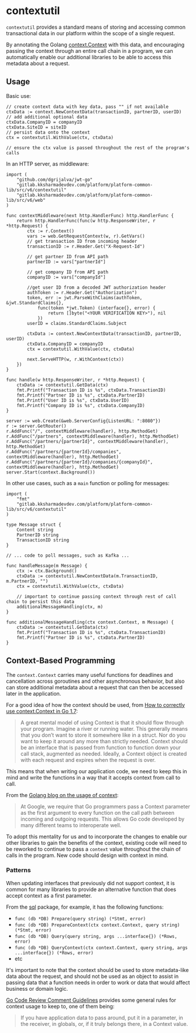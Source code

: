 # contextutil

`contextutil` provides a standard means of storing and accessing common transactional data in our platform within the scope of a single request.

By annotating the Golang [context.Context](https://golang.org/pkg/context/) with this data, and encouraging passing the context through an entire call chain in a program, we can automatically enable our additional libraries to be able to access this metadata about a request.

## Usage

Basic use:

```golang
// create context data with key data, pass "" if not available
ctxData := context.NewContextData(transactionID, partnerID, userID)
// add additional optional data
ctxData.CompanyID = companyID
ctxData.SiteID = siteID
// persist data onto the context
ctx = contextutil.WithValue(ctx, ctxData)

// ensure the ctx value is passed throughout the rest of the program's calls
```

In an HTTP server, as middleware:

```golang
import (
    "github.com/dgrijalva/jwt-go"
    "gitlab.kksharmadevdev.com/platform/platform-common-lib/src/v6/contextutil"
    "gitlab.kksharmadevdev.com/platform/platform-common-lib/src/v6/web"
)

func contextMiddleware(next http.HandlerFunc) http.HandlerFunc {
    return http.HandlerFunc(func(w http.ResponseWriter, r *http.Request) {
        ctx := r.Context()
        vars := web.GetRequestContext(w, r).GetVars()
        // get transaction ID from incoming header
        transactionID := r.Header.Get("X-Request-Id")

        // get partner ID from API path
        partnerID := vars["partnerId"]

        // get company ID from API path
        companyID := vars["companyId"]

        //get user ID from a decoded JWT authorization header
        authToken := r.Header.Get("Authorization")
        token, err := jwt.ParseWithClaims(authToken, &jwt.StandardClaims{}, 
            func(token *jwt.Token) (interface{}, error) {
                return []byte("<YOUR VERIFICATION KEY>"), nil
            })
        userID = claims.StandardClaims.Subject
        
        ctxData := context.NewContextData(transactionID, partnerID, userID)
        ctxData.CompanyID = companyID
        ctx = contextutil.WithValue(ctx, ctxData)

        next.ServeHTTP(w, r.WithContext(ctx))
    })
}

func handle(w http.ResponseWriter, r *http.Request) {
    ctxData := contextutil.GetData(ctx)
    fmt.Printf("Transaction ID is %s", ctxData.TransactionID)
    fmt.Printf("Partner ID is %s", ctxData.PartnerID)
    fmt.Printf("User ID is %s", ctxData.UserID)
    fmt.Printf("Company ID is %s", ctxData.CompanyID)
}

server := web.Create(&web.ServerConfig{ListenURL: ":8080"})
r := server.GetRouter()
r.AddFunc("/", contextMiddleware(handler), http.MethodGet)
r.AddFunc("/partners", contextMiddleware(handler), http.MethodGet)
r.AddFunc("/partners/{partnerId}", contextMiddleware(handler), http.MethodGet)
r.AddFunc("/partners/{partnerId}/companies", contextMiddleware(handler), http.MethodGet)
r.AddFunc("/partners/{partnerId}/companies/{companyId}", contextMiddleware(handler), http.MethodGet)
server.Start(context.Background())
```

In other use cases, such as a `main` function or polling for messages:

```golang
import (
    "fmt"
    "gitlab.kksharmadevdev.com/platform/platform-common-lib/src/v6/contextutil"
)

type Message struct {
    Content string
    PartnerID string
    TransactionID string
}

// ... code to poll messages, such as Kafka ...

func handleMessage(m Message) {
    ctx := ctx.Background()
    ctxData := contextutil.NewContextData(m.TransactionID, m.PartnerID, "")
    ctx = contextutil.WithValue(ctx, ctxData)

    // important to continue passing context through rest of call chain to persist this data
    additionalMessageHandling(ctx, m)
}

func additionalMessageHandling(ctx context.Context, m Message) {
    ctxData := contextutil.GetData(ctx)
    fmt.Printf("Transaction ID is %s", ctxData.TransactionID)
    fmt.Printf("Partner ID is %s", ctxData.PartnerID)
}

```

## Context-Based Programming

The `context.Context` carries many useful functions for deadlines and cancellation across goroutines and other asynchronous behavior, but also can store additional metadata about a request that can then be accessed later in the application.

For a good idea of how the context should be used, from [How to correctly use context.Context in Go 1.7](https://medium.com/@cep21/how-to-correctly-use-context-context-in-go-1-7-8f2c0fafdf39):

> A great mental model of using Context is that it should flow through your program. Imagine a river or running water. This generally means that you don’t want to store it somewhere like in a struct. Nor do you want to keep it around any more than strictly needed. Context should be an interface that is passed from function to function down your call stack, augmented as needed. Ideally, a Context object is created with each request and expires when the request is over.

This means that when writing our application code, we need to keep this in mind and write the functions in a way that it accepts context from call to call.

From the [Golang blog on the usage of context](https://blog.golang.org/context):

> At Google, we require that Go programmers pass a Context parameter as the first argument to every function on the call path between incoming and outgoing requests. This allows Go code developed by many different teams to interoperate well.

To adopt this mentality for us and to incorporate the changes to enable our other libraries to gain the benefits of the context, existing code will need to be reworked to continue to pass a `context` value throughout the chain of calls in the program. New code should design with context in mind.

### Patterns

When updating interfaces that previously did not support context, it is common for many libraries to provide an alternative function that does accept context as a first parameter.

From the [sql](https://golang.org/pkg/database/sql/) package, for example, it has the following functions:

- `func (db *DB) Prepare(query string) (*Stmt, error)`
- `func (db *DB) PrepareContext(ctx context.Context, query string) (*Stmt, error)`
- `func (db *DB) Query(query string, args ...interface{}) (*Rows, error)`
- `func (db *DB) QueryContext(ctx context.Context, query string, args ...interface{}) (*Rows, error)`
- etc

It's important to note that the context should be used to store metadata-like data about the request, and should not be used as an object to assist in passing data that a function needs in order to work or data that would affect business or domain logic.

[Go Code Review Comment Guidelines](https://github.com/golang/go/wiki/CodeReviewComments#contexts) provides some general rules for context usage to keep to, one of them being:

> If you have application data to pass around, put it in a parameter, in the receiver, in globals, or, if it truly belongs there, in a Context value.
